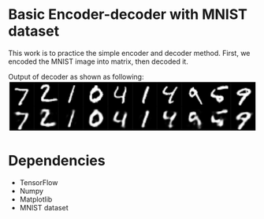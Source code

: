 # Basic Encoder-decoder with MNIST dataset

This work is to practice the simple encoder and decoder method.
First, we encoded the MNIST image into matrix, then decoded it.

Output of decoder as shown as following:
<img src="img/output1.png">




# Dependencies
<ul>
  <li>TensorFlow</li>
  <li>Numpy</li>
  <li>Matplotlib</li>
  <li>MNIST dataset</li>
</ul>
